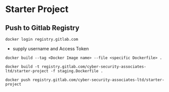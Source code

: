 # Starter Project

## Push to Gitlab Registry

`docker login registry.gitlab.com `

- supply username and Access Token

`docker build --tag <Docker Image name> --file <specific Dockerfile> .`

`docker build -t registry.gitlab.com/cyber-security-associates-ltd/starter-project -f staging.Dockerfile .`

`docker push registry.gitlab.com/cyber-security-associates-ltd/starter-project`